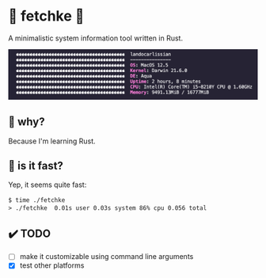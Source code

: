 # 🦅 fetchke 🦅
A minimalistic system information tool written in Rust.

<p align="center"><img src="preview.png" alt="preview screenshot"></p>

## 🤔 why?
Because I'm learning Rust.
## 🚀 is it fast?
Yep, it seems quite fast:
```
$ time ./fetchke
> ./fetchke  0.01s user 0.03s system 86% cpu 0.056 total
```

## ✔️ TODO
- [ ] make it customizable using command line arguments
- [x] test other platforms
